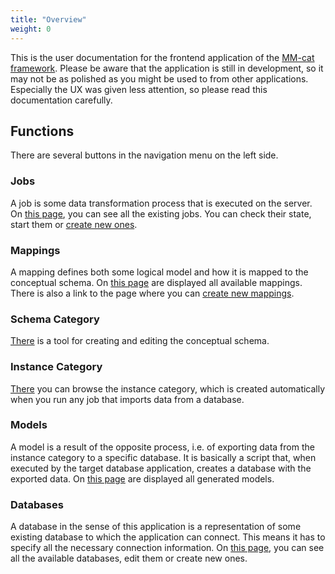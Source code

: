 ```yaml
---
title: "Overview"
weight: 0
---
```


This is the user documentation for the frontend application of the [MM-cat framework](https://gitlab.mff.cuni.cz/contosp/evolution-management). Please be aware that the application is still in development, so it may not be as polished as you might be used to from other applications. Especially the UX was given less attention, so please read this documentation carefully.

## Functions

There are several buttons in the navigation menu on the left side.

### Jobs

A job is some data transformation process that is executed on the server. On [this page](jobs.md), you can see all the existing jobs. You can check their state, start them or [create new ones]().

### Mappings

A mapping defines both some logical model and how it is mapped to the conceptual schema. On [this page](mappings.md) are displayed all available mappings. There is also a link to the page where you can [create new mappings]().

### Schema Category

[There](schemaCategoryEditor.md) is a tool for creating and editing the conceptual schema.

### Instance Category

[There]() you can browse the instance category, which is created automatically when you run any job that imports data from a database.

### Models

A model is a result of the opposite process, i.e. of exporting data from the instance category to a specific database. It is basically a script that, when executed by the target database application, creates a database with the exported data. On [this page](models.md) are displayed all generated models.

### Databases

A database in the sense of this application is a representation of some existing database to which the application can connect. This means it has to specify all the necessary connection information. On [this page](databases.md), you can see all the available databases, edit them or create new ones.